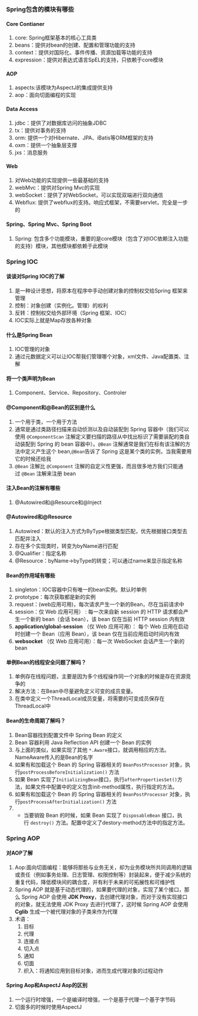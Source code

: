 ### Spring包含的模块有哪些
#### Core Contianer
1. core: Spring框架基本的核心工具类
2. beans：提供对bean的创建、配置和管理功能的支持
3. context：提供对国际化、事件传播、资源加载等功能的支持
4. expression：提供对表达式语言SpEL的支持，只依赖于core模块
#### AOP
1. aspects:该模块为AspectJ的集成提供支持
2. aop：面向切面编程的实现
#### Data Access
1. jdbc：提供了对数据库访问的抽象JDBC
2. tx：提供对事务的支持
3. orm: 提供一个对Hibernate、JPA、iBatis等ORM框架的支持
4. oxm：提供一个抽象层支撑
5. jxs：消息服务
#### Web
1. 对Web功能的实现提供一些最基础的支持
2. webMvc：提供对Spring Mvc的实现
3. webSocket：提供了对WebSocket，可以实现双端进行双向通信
4. Webflux: 提供了webflux的支持。响应式框架，不需要servlet，完全是一步的
#### Spring、Spring Mvc、Spring Boot
1. Spring: 包含多个功能模块，重要的是core模块（包含了对IOC依赖注入功能的支持）模块，其他模块都依赖于此模块
### Spring IOC
#### 谈谈对Spring IOC的了解
1. 是一种设计思想，将原本在程序中手动创建对象的控制权交给Spring 框架来管理
2. 控制：对象创建（实例化。管理）的权利
3. 反转：控制权交给外部环境（Spring 框架、IOC）
4. IOC实际上就是Map存放各种对象
#### 什么是Spring Bean
1. IOC管理的对象
2. 通过元数据定义可以让IOC帮我们管理哪个对象，xml文件、Java配置类、注解
#### 将一个类声明为Bean
1. Component、Service、Repository、Controler
#### @Component和@Bean的区别是什么
1. 一个用于类，一个用于方法
2. 通常是通过类路径扫描来自动侦测以及自动装配到 Spring 容器中（我们可以使用 `@ComponentScan` 注解定义要扫描的路径从中找出标识了需要装配的类自动装配到 Spring 的 bean 容器中）。`@Bean` 注解通常是我们在标有该注解的方法中定义产生这个 bean,`@Bean`告诉了 Spring 这是某个类的实例，当我需要用它的时候还给我
3. `@Bean` 注解比 `@Component` 注解的自定义性更强，而且很多地方我们只能通过 `@Bean` 注解来注册 bean
#### 注入Bean的注解有哪些
1. @Autowired和@Resource和@Inject
#### @Autowired和@Resource
1. Autowired：默认的注入方式为ByType根据类型匹配，优先根据接口类型去匹配并注入
2. 存在多个实现类时，转变为byName进行匹配
3. @Qualifier：指定名称
4. @Resource：byName->byType的转变；可以通过name来显示指定名称
#### Bean的作用域有哪些
1. singleton：IOC容器中只有唯一的bean实例。默认时单例
2. prototype：每次获取都是新的实例
3. request：(web应用可用)，每次请求产生一个新的Bean，尽在当前请求中
4. session：仅 Web 应用可用） : 每一次来自新 session 的 HTTP 请求都会产生一个新的 bean（会话 bean），该 bean 仅在当前 HTTP session 内有效
5. **application/global-session** （仅 Web 应用可用）： 每个 Web 应用在启动时创建一个 Bean（应用 Bean），该 bean 仅在当前应用启动时间内有效
6. **websocket** （仅 Web 应用可用）：每一次 WebSocket 会话产生一个新的 bean
#### 单例Bean的线程安全问题了解吗？
1. 单例存在线程问题，主要是因为多个线程操作同一个对象的时候是存在资源竞争的
2. 解决方法：在Bean中尽量避免定义可变的成员变量。
3. 在类中定义一个ThreadLocal成员变量，将需要的可变成员保存在ThreadLocal中
#### Bean的生命周期了解吗？
1. Bean容器找到配置文件中 Spring Bean 的定义
2. Bean 容器利用 Java Reflection API 创建一个 Bean 的实例
3. 与上面的类似，如果实现了其他 `*.Aware`接口，就调用相应的方法。NameAware传入的是Bean的名字
4. 如果有和加载这个 Bean 的 Spring 容器相关的 `BeanPostProcessor` 对象，执行`postProcessBeforeInitialization()` 方法
5. 如果 Bean 实现了`InitializingBean`接口，执行`afterPropertiesSet()`方法，如果文件中配置中的定义包含init-method属性，执行指定的方法。
6. 如果有和加载这个 Bean 的 Spring 容器相关的 `BeanPostProcessor` 对象，执行`postProcessAfterInitialization()` 方法
7. -   当要销毁 Bean 的时候，如果 Bean 实现了 `DisposableBean` 接口，执行 `destroy()` 方法。配置中定义了destory-method方法中的指定方法。
### Spring AOP
#### 对AOP了解
1. Aop:面向切面编程：能够将那些与业务无关，却为业务模块所共同调用的逻辑或责任（例如事务处理、日志管理、权限控制等）封装起来，便于减少系统的重复代码，降低模块间的耦合度，并有利于未来的可拓展性和可维护性
2. Spring AOP 就是基于动态代理的，如果要代理的对象，实现了某个接口，那么 Spring AOP 会使用 **JDK Proxy**，去创建代理对象，而对于没有实现接口的对象，就无法使用 JDK Proxy 去进行代理了，这时候 Spring AOP 会使用 **Cglib** 生成一个被代理对象的子类来作为代理
3. 术语：
	1. 目标
	2. 代理
	3. 连接点
	4. 切入点
	5. 通知
	6. 切面
	7. 织入：将通知应用到目标对象，进而生成代理对象的过程动作
#### Spring Aop和AspectJ Aop的区别
1. 一个运行时增强，一个是编译时增强，一个是基于代理一个基于字节码
2. 切面多的时候时使用AspectJ

